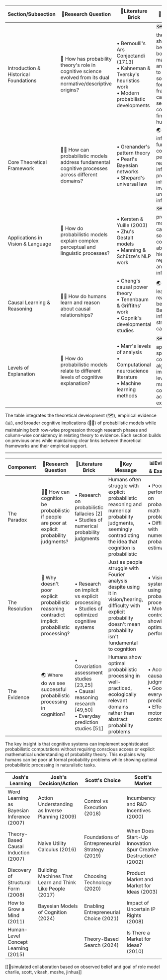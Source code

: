 

| Section/Subsection | 🔐Research Question | 🧱Literature Brick | 🔑Key Message | 📊Evidence & Examples |
|-------------------|---------------------|-------------------|---------------|-------------------|
| Introduction & Historical Foundations | 🧭 How has probability theory's role in cognitive science evolved from its dual normative/descriptive origins? | • Bernoulli's Ars Conjectandi (1713)<br>• Kahneman & Tversky's heuristics work<br>• Modern probabilistic developments | 🗺️ Probability theory has shifted from being viewed as both mathematics and psychology to becoming a sophisticated formal framework that can reconcile seemingly contradictory findings about human cognition | • Historical progression from early probability theory to modern computational approaches<br>• Reconciliation of systematic biases with Bayesian rationality |
| Core Theoretical Framework | 🧍‍♀️ How can probabilistic models address fundamental cognitive processes across different domains? | • Grenander's pattern theory<br>• Pearl's Bayesian networks<br>• Shepard's universal law | 🌏 Probabilistic inference is fundamental to cognition, from perception to reasoning, as information processing inherently involves uncertain inference | • Vision: Ideal observer models<br>• Language: Stochastic grammars<br>• Learning: Bayesian concept acquisition |
| Applications in Vision & Language | 🧭 How do probabilistic models explain complex perceptual and linguistic processes? | • Kersten & Yuille (2003)<br>• Zhu's Gestalt models<br>• Manning & Schütze's NLP work | 🗺️ Structured probabilistic models can capture sophisticated cognitive abilities through hierarchical representations and Bayesian inference | • Visual illusions as optimal percepts<br>• Gestalt laws in Markov fields<br>• Psycholinguistic processing models |
| Causal Learning & Reasoning | 🧍‍♀️ How do humans learn and reason about causal relationships? | • Cheng's causal power theory<br>• Tenenbaum & Griffiths' work<br>• Gopnik's developmental studies | 🌏 Human causal learning and reasoning can be modeled as Bayesian inference over structured causal models | • Parameter estimation in causal networks<br>• Structure learning experiments<br>• Children's causal learning data |
| Levels of Explanation | 🧭 How do probabilistic models relate to different levels of cognitive explanation? | • Marr's levels of analysis<br>• Computational neuroscience literature<br>• Machine learning methods | 🗺️ Probabilistic approaches can span computational, algorithmic, and implementational levels while maintaining coherence across explanations | • Neural implementations of uncertainty<br>• Approximate inference algorithms<br>• Computational-level optimality |

The table integrates the theoretical development (🗺️), empirical evidence (📊), and broader cognitive implications (🧍‍♀️) of probabilistic models while maintaining both row-wise progression through research phases and column-wise consistency in relating theory to evidence. Each section builds on previous ones while maintaining clear links between theoretical frameworks and their empirical support.

---

| Component      | 🔐Research Question                                                                                | 🧱Literature Brick                                                                                                    | 🔑Key Message                                                                                                                                                                  | 📊Evidence & Examples                                                                                |
| -------------- | -------------------------------------------------------------------------------------------------- | --------------------------------------------------------------------------------------------------------------------- | ------------------------------------------------------------------------------------------------------------------------------------------------------------------------------ | ---------------------------------------------------------------------------------------------------- |
| The Paradox    | 🧍‍♀️ How can cognition be probabilistic if people are poor at explicit probability judgments?     | • Research on probabilistic fallacies [2]<br>• Studies of numerical probability judgments                             | Humans often struggle with explicit probabilistic reasoning and numerical probability judgments, seemingly contradicting the idea that cognition is probabilistic              | • Poor performance on probability math problems<br>• Difficulty with numerical probability estimates |
| The Resolution | 🧭 Why doesn't poor explicit probabilistic reasoning contradict implicit probabilistic processing? | • Research on implicit vs explicit processing<br>• Studies of optimized cognitive systems                             | Just as people struggle with Fourier analysis despite using it in vision/hearing, difficulty with explicit probability doesn't mean probability isn't fundamental to cognition | • Vision systems using probabilistic processing<br>• Motor control showing optimal performance       |
| The Evidence   | 🌏 Where do we see successful probabilistic processing in cognition?                               | • Covariation assessment studies [23,25]<br>• Causal reasoning research [49,50]<br>• Everyday prediction studies [51] | Humans show optimal probabilistic processing in well-practiced, ecologically relevant domains rather than abstract probability problems                                        | • Accurate causal judgments<br>• Good everyday predictions<br>• Effective motor control              |

The key insight is that cognitive systems can implement sophisticated probabilistic computations without requiring conscious access or explicit mathematical understanding of probability theory. This explains why humans can be poor at formal probability problems while showing optimal probabilistic processing in naturalistic tasks.


| Josh's Learning                            | Josh's Decision/Action                                    | Scott's Choice                                 | Scott's Market                                                  |
| ------------------------------------------ | --------------------------------------------------------- | ---------------------------------------------- | --------------------------------------------------------------- |
| Word Learning as Bayesian Inference (2007) | Action Understanding as Inverse Planning (2009)           | Control vs Execution (2018)                    | Incumbency and R&D Incentives (2000)                            |
| Theory-Based Causal Induction (2007)       | Naive Utility Calculus (2016)                             | Foundations of Entrepreneurial Strategy (2019) | When Does Start-Up Innovation Spur Creative Destruction? (2002) |
| Discovery of Structural Form (2008)        | Building Machines That Learn and Think Like People (2017) | Choosing Technology (2020)                     | Product Market and Market for Ideas (2003)                      |
| How to Grow a Mind (2011)                  | Bayesian Models of Cognition (2024)                       | Enabling Entrepreneurial Choice (2021)         | Impact of Uncertain IP Rights (2008)                            |
| Human-Level Concept Learning (2015)        |                                                           | Theory-Based Search (2024)                     | Is There a Market for Ideas? (2010)                             |

[[🌙simulated collaboration based on observed belief and goal of role model charlie, scott, vikash, moshe, jinhua]]